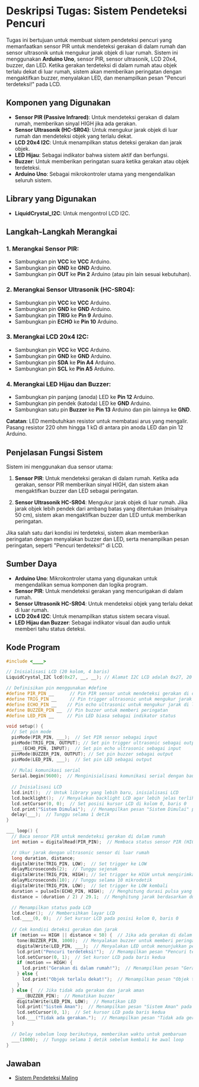 # Deskripsi Tugas: Sistem Pendeteksi Pencuri 

Tugas ini bertujuan untuk membuat sistem pendeteksi pencuri yang memanfaatkan sensor PIR untuk mendeteksi gerakan di dalam rumah dan sensor ultrasonik untuk mengukur jarak objek di luar rumah. Sistem ini menggunakan **Arduino Uno**, sensor PIR, sensor ultrasonik, LCD 20x4, buzzer, dan LED. Ketika gerakan terdeteksi di dalam rumah atau objek terlalu dekat di luar rumah, sistem akan memberikan peringatan dengan mengaktifkan buzzer, menyalakan LED, dan menampilkan pesan "Pencuri terdeteksi!" pada LCD.

## Komponen yang Digunakan

- **Sensor PIR (Passive Infrared)**: Untuk mendeteksi gerakan di dalam rumah, memberikan sinyal HIGH jika ada gerakan.
- **Sensor Ultrasonik (HC-SR04)**: Untuk mengukur jarak objek di luar rumah dan mendeteksi objek yang terlalu dekat.
- **LCD 20x4 I2C**: Untuk menampilkan status deteksi gerakan dan jarak objek.
- **LED Hijau**: Sebagai indikator bahwa sistem aktif dan berfungsi.
- **Buzzer**: Untuk memberikan peringatan suara ketika gerakan atau objek terdeteksi.
- **Arduino Uno**: Sebagai mikrokontroler utama yang mengendalikan seluruh sistem.

## Library yang Digunakan

- **LiquidCrystal_I2C**: Untuk mengontrol LCD I2C.

## Langkah-Langkah Merangkai

### 1. Merangkai Sensor PIR:
   - Sambungkan pin **VCC** ke **VCC** Arduino.
   - Sambungkan pin **GND** ke **GND** Arduino.
   - Sambungkan pin **OUT** ke **Pin 2** Arduino (atau pin lain sesuai kebutuhan).

### 2. Merangkai Sensor Ultrasonik (HC-SR04):
   - Sambungkan pin **VCC** ke **VCC** Arduino.
   - Sambungkan pin **GND** ke **GND** Arduino.
   - Sambungkan pin **TRIG** ke **Pin 9** Arduino.
   - Sambungkan pin **ECHO** ke **Pin 10** Arduino.

### 3. Merangkai LCD 20x4 I2C:
   - Sambungkan pin **VCC** ke **VCC** Arduino.
   - Sambungkan pin **GND** ke **GND** Arduino.
   - Sambungkan pin **SDA** ke **Pin A4** Arduino.
   - Sambungkan pin **SCL** ke **Pin A5** Arduino.

### 4. Merangkai LED Hijau dan Buzzer:
   - Sambungkan pin panjang (anoda) LED ke **Pin 12** Arduino.
   - Sambungkan pin pendek (katoda) LED ke **GND** Arduino.
   - Sambungkan satu pin **Buzzer** ke **Pin 13** Arduino dan pin lainnya ke **GND**.

   **Catatan**: LED membutuhkan resistor untuk membatasi arus yang mengalir. Pasang resistor 220 ohm hingga 1 kΩ di antara pin anoda LED dan pin 12 Arduino.

## Penjelasan Fungsi Sistem

Sistem ini menggunakan dua sensor utama:

1. **Sensor PIR**: Untuk mendeteksi gerakan di dalam rumah. Ketika ada gerakan, sensor PIR memberikan sinyal HIGH, dan sistem akan mengaktifkan buzzer dan LED sebagai peringatan.
  
2. **Sensor Ultrasonik HC-SR04**: Mengukur jarak objek di luar rumah. Jika jarak objek lebih pendek dari ambang batas yang ditentukan (misalnya 50 cm), sistem akan mengaktifkan buzzer dan LED untuk memberikan peringatan.

Jika salah satu dari kondisi ini terdeteksi, sistem akan memberikan peringatan dengan menyalakan buzzer dan LED, serta menampilkan pesan peringatan, seperti "Pencuri terdeteksi!" di LCD.

## Sumber Daya

- **Arduino Uno**: Mikrokontroler utama yang digunakan untuk mengendalikan semua komponen dan logika program.
- **Sensor PIR**: Untuk mendeteksi gerakan yang mencurigakan di dalam rumah.
- **Sensor Ultrasonik HC-SR04**: Untuk mendeteksi objek yang terlalu dekat di luar rumah.
- **LCD 20x4 I2C**: Untuk menampilkan status sistem secara visual.
- **LED Hijau dan Buzzer**: Sebagai indikator visual dan audio untuk memberi tahu status deteksi.

## Kode Program
```cpp
#include <____>

// Inisialisasi LCD (20 kolom, 4 baris)
LiquidCrystal_I2C lcd(0x27, __, __); // Alamat I2C LCD adalah 0x27, 20 kolom, 4 baris

// Definisikan pin menggunakan #define
#define PIR_PIN __      // Pin PIR sensor untuk mendeteksi gerakan di dalam rumah
#define TRIG_PIN __     // Pin trigger ultrasonic untuk mengukur jarak di luar rumah
#define ECHO_PIN __    // Pin echo ultrasonic untuk mengukur jarak di luar rumah
#define BUZZER_PIN __  // Pin buzzer untuk memberi peringatan
#define LED_PIN __     // Pin LED biasa sebagai indikator status

void setup() {
  // Set pin mode
  pinMode(PIR_PIN, ___);  // Set PIR sensor sebagai input
  pinMode(TRIG_PIN, OUTPUT); // Set pin trigger ultrasonic sebagai output
  ____(ECHO_PIN, INPUT);  // Set pin echo ultrasonic sebagai input
  pinMode(BUZZER_PIN, OUTPUT); // Set pin buzzer sebagai output
  pinMode(LED_PIN, ___);  // Set pin LED sebagai output
  
  // Mulai komunikasi serial
  Serial.begin(9600);  // Menginisialisasi komunikasi serial dengan baud rate 9600
  
  // Inisialisasi LCD
  lcd.init();  // Untuk library yang lebih baru, inisialisasi LCD
  lcd.backlight();  // Menyalakan backlight LCD agar lebih jelas terlihat
  lcd.setCursor(0, 0);  // Set posisi kursor LCD di kolom 0, baris 0
  lcd.print("Sistem Dimulai");  // Menampilkan pesan "Sistem Dimulai" pada LCD
  delay(___);  // Tunggu selama 1 detik
}

___ loop() {
  // Baca sensor PIR untuk mendeteksi gerakan di dalam rumah
  int motion = digitalRead(PIR_PIN);  // Membaca status sensor PIR (HIGH jika ada gerakan)

  // Ukur jarak dengan ultrasonic sensor di luar rumah
  long duration, distance;
  digitalWrite(TRIG_PIN, LOW);  // Set trigger ke LOW
  delayMicroseconds(2);  // Tunggu sejenak
  digitalWrite(TRIG_PIN, HIGH); // Set trigger ke HIGH untuk mengirimkan pulsa
  delayMicroseconds(10); // Tunggu selama 10 mikrodetik
  digitalWrite(TRIG_PIN, LOW);  // Set trigger ke LOW kembali
  duration = pulseIn(ECHO_PIN, HIGH);  // Menghitung durasi pulsa yang dipantulkan
  distance = (duration / 2) / 29.1;  // Menghitung jarak berdasarkan durasi pulsa

  // Menampilkan status pada LCD
  lcd.clear();  // Membersihkan layar LCD
  lcd.____(0, 0);  // Set kursor LCD pada posisi kolom 0, baris 0
  
  // Cek kondisi deteksi gerakan dan jarak
  if (motion == HIGH || distance < 50) {  // Jika ada gerakan di dalam rumah atau objek terlalu dekat di luar rumah
    tone(BUZZER_PIN, 1000);  // Menyalakan buzzer untuk memberi peringatan (frekuensi 1000Hz)
    digitalWrite(LED_PIN, ___);  // Menyalakan LED untuk menunjukkan peringatan
    lcd.print("Pencuri terdeteksi!");  // Menampilkan pesan "Pencuri terdeteksi!" pada LCD
    lcd.setCursor(0, 1);  // Set kursor LCD pada baris kedua
    if (motion == HIGH) {
      lcd.print("Gerakan di dalam rumah!");  // Menampilkan pesan "Gerakan di dalam rumah!" pada LCD
    } else {
      lcd.print("Objek terlalu dekat!");  // Menampilkan pesan "Objek terlalu dekat!" pada LCD
    }
  } else {  // Jika tidak ada gerakan dan jarak aman
    ___(BUZZER_PIN);  // Mematikan buzzer
    digitalWrite(LED_PIN, LOW);  // Mematikan LED
    lcd.print("Sistem Aman");  // Menampilkan pesan "Sistem Aman" pada LCD
    lcd.setCursor(0, 1);  // Set kursor LCD pada baris kedua
    lcd.___("Tidak ada gerakan.");  // Menampilkan pesan "Tidak ada gerakan." pada LCD
  }

  // Delay sebelum loop berikutnya, memberikan waktu untuk pembaruan
  ___(1000);  // Tunggu selama 1 detik sebelum kembali ke awal loop
}


```
## Jawaban

- [Sistem Pendeteksi Maling]()
